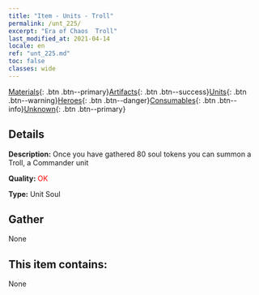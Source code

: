```yaml
---
title: "Item - Units - Troll"
permalink: /unt_225/
excerpt: "Era of Chaos  Troll"
last_modified_at: 2021-04-14
locale: en
ref: "unt_225.md"
toc: false
classes: wide
---
```

 [Materials](/Items/){: .btn .btn--primary}[Artifacts](/Items/Artifacts/){: .btn .btn--success}[Units](/Items/Units/){: .btn .btn--warning}[Heroes](/Items/Heroes/){: .btn .btn--danger}[Consumables](/Items/Consumables/){: .btn .btn--info}[Unknown](/Items/Unknown/){: .btn .btn--primary}

## Details
 **Description:** Once you have gathered 80 soul tokens you can summon a Troll, a Commander unit

 **Quality:** <span style="color: #FF0000">OK</span>

 **Type:** Unit Soul

## Gather

  None

## This item contains:

  None

